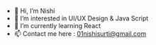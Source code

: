 - 👋 Hi, I’m Nishi
- 👀 I’m interested in UI/UX Design & Java Script
- 🌱 I’m currently learning React
- 📫 Contact me here : 01nishisurti@gmail.com

<!---
nishisurti2608/nishisurti2608 is a ✨ special ✨ repository because its `README.md` (this file) appears on your GitHub profile.
You can click the Preview link to take a look at your changes.
--->
